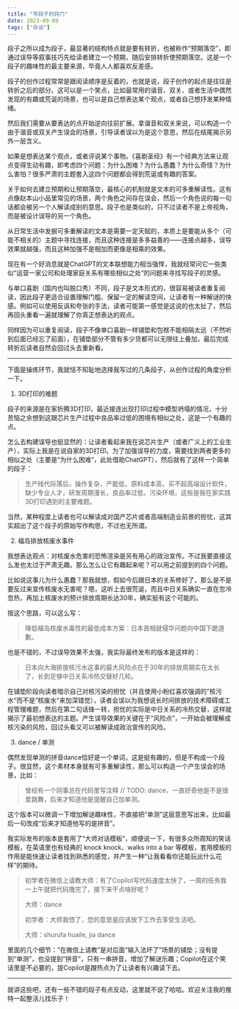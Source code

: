 ```yaml
---
title: "写段子的窍门"
date: 2023-09-09
tags: ["杂谈"]
---
```


段子之所以成为段子，最显著的结构特点就是要有转折，也被称作“预期落空”，即通过误导等叙事技巧先给读者建立一个预期，随后安排转折使预期落空。这是一个段子的趣味性的最主要来源，毕竟人人都喜欢反差感。

段子的创作过程常常是跟阅读顺序是反着的，也就是说，段子创作的起点是往往是转折之后的部分。这可以是一个笑点，比如最常用的谐音、双关、或者生活中偶然发现的有趣或荒诞的场景，也可以是自己想表达某个观点，或者自己想抒发某种情绪。

然后我们需要从要表达的点开始逆向往前扩展。拿谐音和双关来说，可以构造一个由于谐音或双关产生误会的场景，引导读者误以为是这个意思，然后在结尾揭示另外一层含义。

如果是想表达某个观点，或者评说某个事物。《喜剧圣经》有一个经典方法来让观点变得生动有趣，即考虑四个问题：为什么困难？为什么愚蠢？为什么奇怪？为什么害怕？很多严肃的主题套入这四个问题都会得到荒诞或有趣的答案。

关于如何去建立预期和让预期落空，最核心的机制就是文本的可多重解读性。这有点像赵本山小品里常见的场景，两个角色之间存在误会，然后一个角色说的每一句话都会被另一个人解读成别的意思。段子也是类似的，只不过读者不是上帝视角，而是被设计误导的另一个角色。

从日常生活中发掘可多重解读的文本是需要一定天赋的，本质上是要能从多个（可能不相关的）主题中寻找连接，而且这种连接是多多益善的——连接点越多，误导效果就越强，而且这种加强不是相加而更像是相乘的效果。

现在有一个好消息就是ChatGPT的文本联想能力相当强悍，我就经常问它一些类似“运营一家公司和处理家庭关系有哪些相似之处”的问题来寻找写段子的灵感。

与单口喜剧（国内也叫脱口秀）不同，段子是文本形式的，很容易被读者重复阅读，因此段子更适合设置理解门槛、保留一定的解读空间，让读者有一种解谜的快感。例如可以使用反讽和夸张的手法，读者可能第一感觉是这说的也太扯了，然后再回头重看一遍就理解了你真正想表达的观点。

同样因为可以重复阅读，段子不像单口喜剧一样铺垫和包袱不能相隔太远（不然听到后面已经忘了前面），在铺垫部分不管有多少货都可以无限往上叠加，最后完成转折后读者自然会回过头去重新看。

---

下面是操练环节，我就恬不知耻地选择我写过的几条段子，从创作过程的角度分析一下。

1. 3D打印的难题

段子的来源是在家折腾3D打印，最近接连出现打印过程中模型坍塌的情况，十分苦恼之余想到这跟芯片生产过程中良品率过低的困境有相似之处，这是一个有趣的点。

怎么去构建误导也挺显然的：让读者看起来我在说芯片生产（或者广义上的工业生产），实际上我是在说自家的3D打印。为了加强误导的力度，需要找到两者更多的相似之处（主要是“为什么困难”，此处借助ChatGPT），然后就有了这样一个简单的段子：

> 生产线代际落后，操作复杂，产能低，原料成本高，买不起高端设计软件，缺少专业人才，研发周期漫长，良品率过低，污染环境，这些是我在家实践3D打印遇到的主要难题。

当然，某种程度上读者也可以解读成对国产芯片或者高端制造业前景的担忧，这其实超出了这个段子的原始写作构思，不过也无所谓。

2. 福岛排放核废水事件

我想表达观点：对核废水危害的恐怖渲染是另有用心的政治宣传。不过我要直接这么发也太过于严肃无趣。那么怎么让它有趣起来呢？可以用之前提到的四个问题。

比如说这事儿为什么愚蠢？那我就想，假如今后跟日本的关系修好了，那么是不是要反过来宣传核废水无害呢？嗯，这听上去很荒诞，而且中日关系确实一直在忽冷忽热，再加上核废水的预计排放周期长达30年，确实挺有这个可能的。

按这个思路，可以这么写：

> 降低福岛核废水毒性的最低成本方案：日本首相就侵华问题向中国下跪道歉。

也是不错的，不过误导效果不太强，我实际最终发布的版本是这样的：

> 日本向大海排放核污水这事的最大风险点在于30年的排放周期实在太长了，长到足够中日关系冷热交替好几轮。

在铺垫阶段向读者暗示自己对核污染的担忧（并且使用小粉红喜欢强调的”核污水“而不是”核废水“来加深错觉），读者会误以为我想说长时间排放的技术障碍或工程管理难题，然后在第二句话锋一转，担忧的实际是中日关系的冷热交替，这样就揭示了最初想表达的主题。产生误导效果的关键在于“风险点”，一开始会被理解成核污染的风险，回过头看又可以被解读成政治宣传的风险。

3. dance / 单测

偶然发现单测的拼音dance恰好是一个单词，这是挺有趣的，但是不构成一个段子。很显然，这个素材本身就有可多重解读性，那么可以构造一个产生误会的场景，比如：

> 曾经有一个同事总在代码里写注释 // TODO: dance，一直好奇他是不是很爱跳舞，后来才知道他是提醒自己加单测。

这个版本可以微调一下增加解谜趣味性，不直接把“单测”这层意思写出来，比如最后一句改成“后来才知道他写的是拼音”。

我实际发布的版本是套用了“大师对话模板”，顺便说一下，有很多众所周知的笑话模板，在英语里也有经典的 knock knock、walks into a bar 等模板，套用模板的作用是能快速让读者找到熟悉的感觉，并产生一种“让我看看你还能玩出什么花样”的期待。

> 初学者在微信上请教大师：有了Copilot写代码速度太快了，一周的任务我一上午就把代码撸完了，接下来干点啥好呢？ 
>
> 大师：dance 
>
> 初学者：大师我悟了，您的意思是应该放下工作去享受生活吧。 
>
> 大师：shurufa huaile, jia dance

里面的几个细节：“在微信上请教”是对后面“输入法坏了”场景的铺垫；没有提到“单测”，也没提到“拼音”，只有一串拼音，增加了解谜乐趣；Copilot在这个笑话里是不必要的，提Copilot是蹭热点为了让读者有兴趣读下去。

---

就讲这些吧，还有一些不错的段子有点反动，这里就不说了哈哈。欢迎关注我的推特一起整活儿找乐子！

